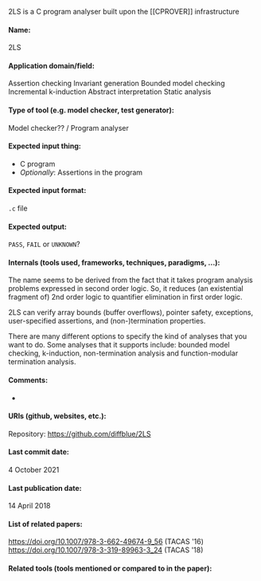 2LS is a C program analyser built upon the [[CPROVER]] infrastructure

#### Name:
2LS

#### Application domain/field:
Assertion checking
Invariant generation
Bounded model checking
Incremental k-induction
Abstract interpretation
Static analysis

#### Type of tool (e.g. model checker, test generator):
Model checker?? / Program analyser

#### Expected input thing:
- C program
- *Optionally*: Assertions in the program

#### Expected input format:
`.c` file

#### Expected output:
`PASS`, `FAIL` or `UNKNOWN`?

#### Internals (tools used, frameworks, techniques, paradigms, ...):
The name seems to be derived from the fact that it takes program analysis problems expressed in second order logic. So, it reduces (an existential fragment of) 2nd order logic to quantifier elimination in first order logic.

2LS can verify array bounds (buffer overflows), pointer safety, exceptions, user-specified assertions, and (non-)termination properties.

There are many different options to specify the kind of analyses that you want to do. Some analyses that it supports include: bounded model checking, k-induction, non-termination analysis and function-modular termination analysis.

#### Comments:
-

#### URIs (github, websites, etc.):
Repository: https://github.com/diffblue/2LS

#### Last commit date:
4 October 2021

#### Last publication date:
14 April 2018

#### List of related papers:
https://doi.org/10.1007/978-3-662-49674-9_56 (TACAS '16)
https://doi.org/10.1007/978-3-319-89963-3_24 (TACAS '18)

#### Related tools (tools mentioned or compared to in the paper):